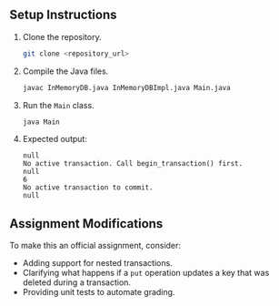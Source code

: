 ## Setup Instructions

1. Clone the repository.
   ```bash
   git clone <repository_url>
   ```

2. Compile the Java files.
   ```bash
   javac InMemoryDB.java InMemoryDBImpl.java Main.java
   ```

3. Run the `Main` class.
   ```bash
   java Main
   ```

4. Expected output:
   ```
   null
   No active transaction. Call begin_transaction() first.
   null
   6
   No active transaction to commit.
   null
   ```

## Assignment Modifications
To make this an official assignment, consider:
- Adding support for nested transactions.
- Clarifying what happens if a `put` operation updates a key that was deleted during a transaction.
- Providing unit tests to automate grading.
